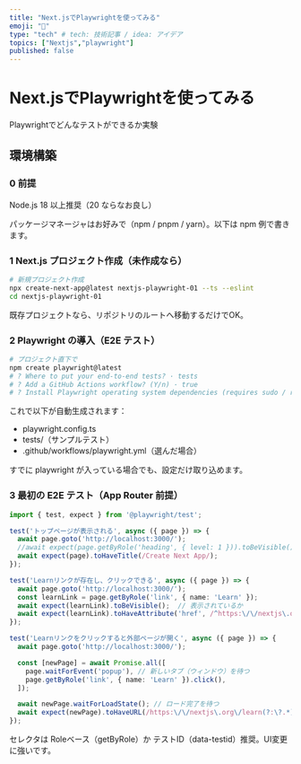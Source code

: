 ```yaml
---
title: "Next.jsでPlaywrightを使ってみる"
emoji: "🕌"
type: "tech" # tech: 技術記事 / idea: アイデア
topics: ["Nextjs","playwright"]
published: false
---
```

# Next.jsでPlaywrightを使ってみる
Playwrightでどんなテストができるか実験

## 環境構築

### 0 前提

Node.js 18 以上推奨（20 ならなお良し）

パッケージマネージャはお好みで（npm / pnpm / yarn）。以下は npm 例で書きます。

### 1 Next.js プロジェクト作成（未作成なら）
```bash
# 新規プロジェクト作成
npx create-next-app@latest nextjs-playwright-01 --ts --eslint
cd nextjs-playwright-01
```

既存プロジェクトなら、リポジトリのルートへ移動するだけでOK。

### 2 Playwright の導入（E2E テスト）
```bash
# プロジェクト直下で
npm create playwright@latest
# ? Where to put your end-to-end tests? · tests
# ? Add a GitHub Actions workflow? (Y/n) · true
# ? Install Playwright operating system dependencies (requires sudo / root - can be done manually via 'sudo npx playwright install-deps')? (y/N) · false
```

これで以下が自動生成されます：
- playwright.config.ts
- tests/（サンプルテスト）
- .github/workflows/playwright.yml（選んだ場合）

すでに playwright が入っている場合でも、設定だけ取り込めます。

### 3 最初の E2E テスト（App Router 前提）
```TypeScript
import { test, expect } from '@playwright/test';

test('トップページが表示される', async ({ page }) => {
  await page.goto('http://localhost:3000/');
  //await expect(page.getByRole('heading', { level: 1 })).toBeVisible();   // <h1>が見える
  await expect(page).toHaveTitle(/Create Next App/);                     // タイトル
});

test('Learnリンクが存在し、クリックできる', async ({ page }) => {
  await page.goto('http://localhost:3000/');
  const learnLink = page.getByRole('link', { name: 'Learn' });
  await expect(learnLink).toBeVisible();  // 表示されているか
  await expect(learnLink).toHaveAttribute('href', /^https:\/\/nextjs\.org\/learn(?:\?.*)?$/); // href確認
});

test('Learnリンクをクリックすると外部ページが開く', async ({ page }) => {
  await page.goto('http://localhost:3000/');

  const [newPage] = await Promise.all([
    page.waitForEvent('popup'), // 新しいタブ（ウィンドウ）を待つ
    page.getByRole('link', { name: 'Learn' }).click(),
  ]);

  await newPage.waitForLoadState(); // ロード完了を待つ
  await expect(newPage).toHaveURL(/https:\/\/nextjs\.org\/learn(?:\?.*)?$/); // 新しいタブのURLを確認
});
```
セレクタは Roleベース（getByRole）か テストID（data-testid）推奨。UI変更に強いです。